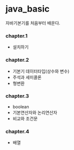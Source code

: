 # java_basic
자바기본기를 처음부터 배운다.

### chapter.1 
- 설치하기

### chapter.2 
- 기본기 데이터타입(상수와 변수)
- 주석과 세미콜론
- 형변환

### chapter.3
- boolean
- 기본연산자와 논리연산자
- 비교와 조건문

### chapter.4
- 배열
